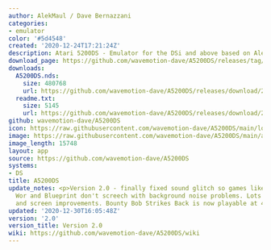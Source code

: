 ```yaml
---
author: AlekMaul / Dave Bernazzani
categories:
- emulator
color: '#5d4548'
created: '2020-12-24T17:21:24Z'
description: Atari 5200DS - Emulator for the DSi and above based on Alekmaul's work
download_page: https://github.com/wavemotion-dave/A5200DS/releases/tag/2.0
downloads:
  A5200DS.nds:
    size: 480768
    url: https://github.com/wavemotion-dave/A5200DS/releases/download/2.0/A5200DS.nds
  readme.txt:
    size: 5145
    url: https://github.com/wavemotion-dave/A5200DS/releases/download/2.0/readme.txt
github: wavemotion-dave/A5200DS
icon: https://raw.githubusercontent.com/wavemotion-dave/A5200DS/main/logo.bmp
image: https://raw.githubusercontent.com/wavemotion-dave/A5200DS/main/arm9/gfx/bgTop.png
image_length: 15748
layout: app
source: https://github.com/wavemotion-dave/A5200DS
systems:
- DS
title: A5200DS
update_notes: <p>Version 2.0 - finally fixed sound glitch so games like Wizard of
  Wor and Blueprint don't screech with background noise problems. Lots of small tweaks
  and screen improvements. Bounty Bob Strikes Back is now playable at 47FPS.</p>
updated: '2020-12-30T16:05:48Z'
version: '2.0'
version_title: Version 2.0
wiki: https://github.com/wavemotion-dave/A5200DS/wiki
---
```

